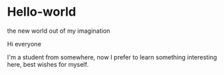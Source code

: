 # Hello-world
the new world out of my imagination

Hi everyone

I'm a student from somewhere, now I prefer to learn something interesting here, best wishes for myself.
